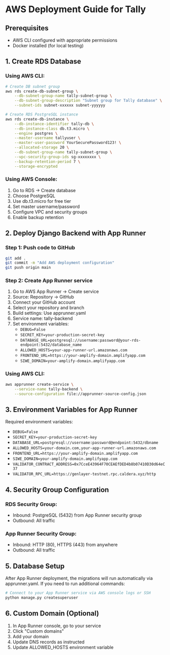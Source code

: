 # AWS Deployment Guide for Tally

## Prerequisites
- AWS CLI configured with appropriate permissions
- Docker installed (for local testing)

## 1. Create RDS Database

### Using AWS CLI:
```bash
# Create DB subnet group
aws rds create-db-subnet-group \
    --db-subnet-group-name tally-subnet-group \
    --db-subnet-group-description "Subnet group for Tally database" \
    --subnet-ids subnet-xxxxxx subnet-yyyyyy

# Create RDS PostgreSQL instance
aws rds create-db-instance \
    --db-instance-identifier tally-db \
    --db-instance-class db.t3.micro \
    --engine postgres \
    --master-username tallyuser \
    --master-user-password YourSecurePassword123! \
    --allocated-storage 20 \
    --db-subnet-group-name tally-subnet-group \
    --vpc-security-group-ids sg-xxxxxxxx \
    --backup-retention-period 7 \
    --storage-encrypted
```

### Using AWS Console:
1. Go to RDS → Create database
2. Choose PostgreSQL
3. Use db.t3.micro for free tier
4. Set master username/password
5. Configure VPC and security groups
6. Enable backup retention

## 2. Deploy Django Backend with App Runner

### Step 1: Push code to GitHub
```bash
git add .
git commit -m "Add AWS deployment configuration"
git push origin main
```

### Step 2: Create App Runner service
1. Go to AWS App Runner → Create service
2. Source: Repository → GitHub
3. Connect your GitHub account
4. Select your repository and branch
5. Build settings: Use apprunner.yaml
6. Service name: tally-backend
7. Set environment variables:
   - `DEBUG=False`
   - `SECRET_KEY=your-production-secret-key`
   - `DATABASE_URL=postgresql://username:password@your-rds-endpoint:5432/database_name`
   - `ALLOWED_HOSTS=your-app-runner-url.amazonaws.com`
   - `FRONTEND_URL=https://your-amplify-domain.amplifyapp.com`
   - `SIWE_DOMAIN=your-amplify-domain.amplifyapp.com`

### Using AWS CLI:
```bash
aws apprunner create-service \
    --service-name tally-backend \
    --source-configuration file://apprunner-source-config.json
```

## 3. Environment Variables for App Runner

Required environment variables:
- `DEBUG=False`
- `SECRET_KEY=your-production-secret-key`
- `DATABASE_URL=postgresql://username:password@endpoint:5432/dbname`
- `ALLOWED_HOSTS=your-domain.com,your-app-runner-url.amazonaws.com`
- `FRONTEND_URL=https://your-amplify-domain.amplifyapp.com`
- `SIWE_DOMAIN=your-amplify-domain.amplifyapp.com`
- `VALIDATOR_CONTRACT_ADDRESS=0x7CceE43964F70CEAEfDED4b8b07410D30d64eC37`
- `VALIDATOR_RPC_URL=https://genlayer-testnet.rpc.caldera.xyz/http`

## 4. Security Group Configuration

### RDS Security Group:
- Inbound: PostgreSQL (5432) from App Runner security group
- Outbound: All traffic

### App Runner Security Group:
- Inbound: HTTP (80), HTTPS (443) from anywhere
- Outbound: All traffic

## 5. Database Setup

After App Runner deployment, the migrations will run automatically via apprunner.yaml.
If you need to run additional commands:

```bash
# Connect to your App Runner service via AWS console logs or SSH
python manage.py createsuperuser
```

## 6. Custom Domain (Optional)

1. In App Runner console, go to your service
2. Click "Custom domains"
3. Add your domain
4. Update DNS records as instructed
5. Update ALLOWED_HOSTS environment variable